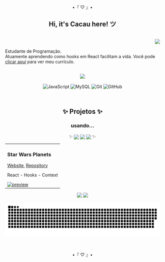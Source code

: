 <div align="center">
  <p>•『 ♡ 』•</p>
  <h2>Hi, it's Cacau here! ツ</h2>
</div>

<a href="https://github.com/itscacauinpt"></a>

<br/>

<img align="right" atl="good" src="https://media.giphy.com/media/11ISwbgCxEzMyY/giphy.gif">

<br />

<p align="left">
  Estudante de Programação.
<br />
  Atuamente aprendendo como hooks em React facilitam a vida.
  Você pode <a href="https://gitconnected.com/itscacauinpt/resume" target="_blank">clicar aqui</a> para ver meu currículo.
</p>

<br/>

 <div align="center">
 <a href="https://www.linkedin.com/in/anaclaudia-de-souza" target="_blank">
  <img src="https://img.shields.io/badge/-LinkedIn-%230077B5?style=for-the-badge&logo=linkedin&logoColor=black">
 </a>
  
![JavaScript](https://img.shields.io/badge/-JavaScript-black?style=flat-square&logo=javascript)
![MySQL](https://img.shields.io/badge/-MySQL-black?style=flat-square&logo=mysql)
![Git](https://img.shields.io/badge/-Git-black?style=flat-square&logo=git)
![GitHub](https://img.shields.io/badge/-GitHub-181717?style=flat-square&logo=github)

<!--   <img align="center" src="https://img.shields.io/badge/-MongoDB-181717?style=flat-square&logo=mongodb"> -->
</div>

<br/>

<div align="center">
  <h2>✨ Projetos ✨</h2>
  <h3>usando...</h3>
  
  ✨ <img align="center" src="https://img.shields.io/badge/-JavaScript-181717?style=flat-square&logo=javascript"> <img align="center" src="https://img.shields.io/badge/-React-181717?style=flat-square&logo=react"> <img align="center" src="https://img.shields.io/badge/-Redux-181717?style=flat-square&logo=redux"> ✨
  
<table>
  <tr>
     <td valign="top">
      <h3 align="left">Star Wars Planets</h3>
      <p><a href="">Website</a>, <a href="https://github.com/itscacauinpt/starwars-planets-search">Repository</a></p>
       <p>React - Hooks - Context</p>
      <a href=""><img width=400px src="" alt="preview" /></a>
    </td>
  </tr>
</table>
</div>

<div align="center">
  <img height="180em"
       src="https://github-readme-stats.vercel.app/api?username=itscacauinpt&show_icons=true&theme=dark&include_all_commits=true&count_private=true"/>
  <img height="180em"
       src="https://github-readme-stats.vercel.app/api/top-langs/?username=itscacauinpt&layout=compact&langs_count=7&theme=dark"/>
<br/>

![snake svg](https://github.com/itscacauinpt/itscacauinpt/blob/output/github-contribution-grid-snake.svg)

</div>

<br/>
<p align="center">•『 ♡ 』•</p>

<!-- **Linguagens e Ferramentas...**

 **...que aprendi:**  ✨ <img align="center" src="https://img.shields.io/badge/-JavaScript-181717?style=flat-square&logo=javascript">
  <img align="center" src="https://img.shields.io/badge/-React-181717?style=flat-square&logo=react">
  <img align="center" src="https://img.shields.io/badge/-Redux-181717?style=flat-square&logo=redux"> ✨
 
 **...que estou aprendendo:** ✨
  <img align="center" src="https://img.shields.io/badge/-Java-181717?style=flat-square&logo=java">
  <img align="center" src="https://img.shields.io/badge/-MySql-181717?style=flat-square&logo=mysql" >✨
   -->
